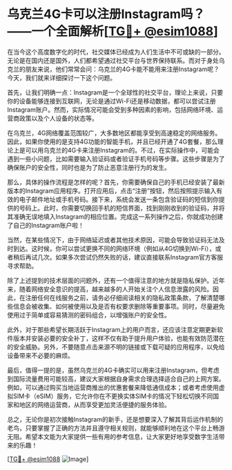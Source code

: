 # 乌克兰4G卡可以注册Instagram吗？——一个全面解析[[TG💪+ @esim1088](https://t.me/s/esim1088)]

在当今这个高度数字化的时代，社交媒体已经成为人们生活中不可或缺的一部分。无论是在国内还是国外，人们都希望通过社交平台与世界保持联系。而对于身处乌克兰的朋友来说，他们常常会问：乌克兰的4G卡能不能用来注册Instagram呢？今天，我们就来详细探讨一下这个问题。

首先，让我们明确一点：Instagram是一个全球性的社交平台，理论上来说，只要你的设备能够连接到互联网，无论是通过Wi-Fi还是移动数据，都可以尝试注册Instagram账户。然而，实际情况可能会受到多种因素的影响，包括网络环境、运营商政策以及个人设备的状态等。

在乌克兰，4G网络覆盖范围较广，大多数地区都能享受到高速稳定的网络服务。因此，如果你使用的是支持4G功能的智能手机，并且已经开通了4G套餐，那么理论上是可以用乌克兰的4G卡来注册Instagram的。不过，在实际操作中，可能会遇到一些小问题，比如需要输入验证码或者验证手机号码等步骤。这些步骤是为了确保账户的安全性，同时也是为了防止恶意注册行为的发生。

那么，具体的操作流程是怎样的呢？首先，你需要确保自己的手机已经安装了最新版本的Instagram应用程序。打开应用后，点击“注册”按钮，然后按照提示输入有效的电子邮件地址或手机号码。接下来，系统会发送一条包含验证码的短信到你提供的号码上。此时，你需要切换回手机的短信界面，找到刚刚收到的验证码，并将其准确无误地填入Instagram的相应位置。完成这一系列操作之后，你就成功创建了自己的Instagram账户啦！

当然，在某些情况下，由于网络延迟或者其他技术原因，可能会导致验证码无法及时到达。这时候，你可以尝试更换不同的网络环境（例如从4G切换到Wi-Fi），或者稍后再试几次。如果多次尝试仍然失败的话，建议直接联系Instagram官方客服寻求帮助。

除了上述提到的技术层面的问题外，还有一个值得注意的地方就是隐私保护。近年来，随着网络安全意识的提高，越来越多的人开始关注个人信息泄露的风险。因此，在注册任何在线服务之前，请务必仔细阅读相关的隐私政策条款，了解清楚哪些信息会被收集、如何被使用以及是否有权要求删除等重要事项。同时，尽量避免使用过于简单或容易猜测的密码组合，以增强账户的安全性。

此外，对于那些希望长期活跃于Instagram上的用户而言，还应该注意定期更新软件版本并安装必要的安全补丁，这样不仅有助于提升用户体验，也能有效防范潜在的安全威胁。另外，不要随意点击来源不明的链接或下载可疑的应用程序，以免给设备带来不必要的麻烦。

最后，值得一提的是，虽然乌克兰的4G卡确实可以用来注册Instagram，但考虑到国际流量费用可能较高，建议大家根据自身需求合理选择适合自己的上网方案。例如，可以通过购买当地运营商推出的优惠套餐来降低通信成本；或者考虑使用虚拟SIM卡（eSIM）服务，它允许你在不更换实体SIM卡的情况下轻松切换不同国家和地区的网络运营商，从而享受更加灵活便捷的服务体验。

总之，无论你是初次接触Instagram的新手，还是想要深入了解其背后运作机制的老鸟，只要掌握了正确的方法并且遵守相关规则，就能够顺利地在这个平台上畅游无阻。希望本文能为大家提供一些有用的参考信息，让大家更好地享受数字生活带来的乐趣！

[[TG💪+ @esim1088](https://t.me/s/esim1088) ![Image](https://i.postimg.cc/4NQfJmqS/Snipaste-2025-05-13-00-14-12.png)]
